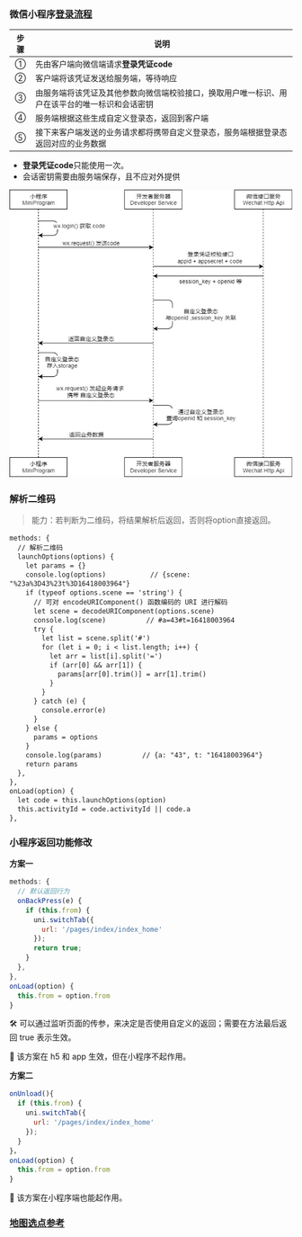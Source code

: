 ### 微信小程序[登录流程](https://developers.weixin.qq.com/miniprogram/dev/framework/open-ability/login.html)

| 步骤 | 说明                                                         |
| :--: | ------------------------------------------------------------ |
|  ①   | 先由客户端向微信端请求**登录凭证code**                       |
|  ②   | 客户端将该凭证发送给服务端，等待响应                         |
|  ③   | 由服务端将该凭证及其他参数向微信端校验接口，换取用户唯一标识、用户在该平台的唯一标识和会话密钥 |
|  ④   | 服务端根据这些生成自定义登录态，返回到客户端                 |
|  ⑤   | 接下来客户端发送的业务请求都将携带自定义登录态，服务端根据登录态返回对应的业务数据 |

- **登录凭证code**只能使用一次。
- 会话密钥需要由服务端保存，且不应对外提供



![微信小程序登录](./img/微信小程序登录.jpg)



### 解析二维码

> 能力：若判断为二维码，将结果解析后返回，否则将option直接返回。

```react
methods: {
  // 解析二维码
  launchOptions(options) {
    let params = {}
    console.log(options)           // {scene: "%23a%3D43%23t%3D16418003964"}
    if (typeof options.scene == 'string') {
      // 可对 encodeURIComponent() 函数编码的 URI 进行解码
      let scene = decodeURIComponent(options.scene)
      console.log(scene)          // #a=43#t=16418003964
      try {
        let list = scene.split('#')
        for (let i = 0; i < list.length; i++) {
          let arr = list[i].split('=')
          if (arr[0] && arr[1]) {
            params[arr[0].trim()] = arr[1].trim()
          }
        }
      } catch (e) {
        console.error(e)
      }
    } else {
      params = options
    }
    console.log(params)          // {a: "43", t: "16418003964"}
    return params
  },
},
onLoad(option) {
  let code = this.launchOptions(option)
  this.activityId = code.activityId || code.a
},
```



### 小程序返回功能修改

**方案一**

```javascript
methods: {
  // 默认返回行为
  onBackPress(e) {
    if (this.from) {
      uni.switchTab({
        url: '/pages/index/index_home'
      });
      return true;
    }
  },
},
onLoad(option) {
  this.from = option.from
}
```

:hammer_and_wrench: 可以通过监听页面的传参，来决定是否使用自定义的返回；需要在方法最后返回 true 表示生效。

:octopus: 该方案在 h5 和 app 生效，但在小程序不起作用。

**方案二**

```javascript
onUnload(){
  if (this.from) {
    uni.switchTab({
      url: '/pages/index/index_home'
    });
  }
}，
onLoad(option) {
  this.from = option.from
}
```

:star2: 该方案在小程序端也能起作用。



### [地图选点参考](https://blog.csdn.net/yehaocheng520/article/details/111609433)

